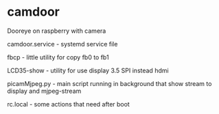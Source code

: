 # camdoor
Dooreye on raspberry with camera

camdoor.service - systemd service file

fbcp - little utility for copy fb0 to fb1

LCD35-show - utility for use display 3.5 SPI instead hdmi

picamMjpeg.py - main script running in background that show stream to display and mjpeg-stream

rc.local - some actions that need after boot
